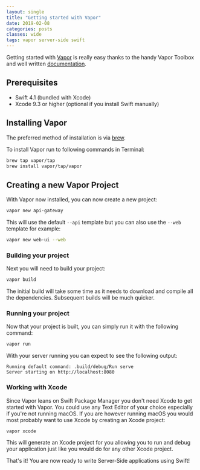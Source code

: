 ```yaml
---
layout: single
title: "Getting started with Vapor"
date: 2019-02-08
categories: posts
classes: wide
tags: vapor server-side swift
---
```


Getting started with [Vapor](https://vapor.codes) is really easy thanks to the handy Vapor Toolbox and well written [documentation](https://docs.vapor.codes/3.0/).

## Prerequisites

* Swift 4.1 (bundled with Xcode)
* Xcode 9.3 or higher (optional if you install Swift manually)

## Installing Vapor

The preferred method of installation is via [brew](https://brew.sh/).

To install Vapor run to following commands in Terminal:

```bash
brew tap vapor/tap
brew install vapor/tap/vapor
```
## Creating a new Vapor Project

With Vapor now installed, you can now create a new project:

```bash
vapor new api-gateway
```

This will use the default `--api` template but you can also use the `--web` template for example:

```bash
vapor new web-ui --web
```
### Building your project

Next you will need to build your project:

```bash
vapor build
```

The initial build will take some time as it needs to download and compile all the dependencies. Subsequent builds will be much quicker.

### Running your project

Now that your project is built, you can simply run it with the following command:

```bash
vapor run
```
With your server running you can expect to see the following output:

```
Running default command: .build/debug/Run serve
Server starting on http://localhost:8080
```

### Working with Xcode

Since Vapor leans on Swift Package Manager you don't need Xcode to get started with Vapor. You could use any Text Editor of your choice especially if you're not running macOS. If you are however running macOS you would most probably want to use Xcode by creating an Xcode project:

```bash
vapor xcode
```
This will generate an Xcode project for you allowing you to run and debug your application just like you would do for any other Xcode project.

That's it! You are now ready to write Server-Side applications using Swift!
